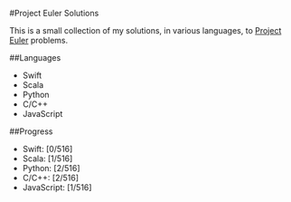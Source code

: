 #Project Euler Solutions

This is a small collection of my solutions, in various languages, to [Project Euler](projecteuler.com) problems.

##Languages

* Swift
* Scala
* Python
* C/C++
* JavaScript

##Progress

* Swift: [0/516]
* Scala: [1/516]
* Python: [2/516]
* C/C++: [2/516]
* JavaScript: [1/516]
